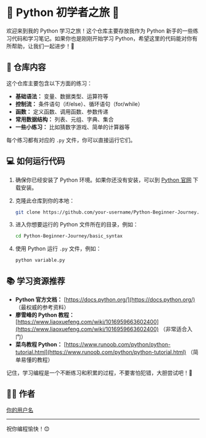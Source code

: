 # 🐍 Python 初学者之旅 🚀

欢迎来到我的 Python 学习之旅！这个仓库主要存放我作为 Python 新手的一些练习代码和学习笔记。如果你也是刚刚开始学习 Python，希望这里的代码能对你有所帮助，让我们一起进步！🎉

## 📝 仓库内容

这个仓库主要包含以下方面的练习：

*   **基础语法：** 变量、数据类型、运算符等
*   **控制流：** 条件语句（if/else）、循环语句（for/while）
*   **函数：** 定义函数、调用函数、参数传递
*   **常用数据结构：** 列表、元组、字典、集合
*   **一些小练习：** 比如猜数字游戏、简单的计算器等

每个练习都有对应的 `.py` 文件，你可以直接运行它们。

## 💻 如何运行代码

1.  确保你已经安装了 Python 环境。如果你还没有安装，可以到 [Python 官网](https://www.python.org/) 下载安装。
2.  克隆此仓库到你的本地：

    ```bash
    git clone https://github.com/your-username/Python-Beginner-Journey.git
    ```
3.  进入你想要运行的 Python 文件所在的目录，例如：

    ```bash
    cd Python-Beginner-Journey/basic_syntax
    ```
4.  使用 Python 运行 `.py` 文件，例如：

    ```bash
    python variable.py
    ```

## 📚 学习资源推荐

*   **Python 官方文档：** [https://docs.python.org/](https://docs.python.org/)  （最权威的参考资料）
*   **廖雪峰的 Python 教程：** [https://www.liaoxuefeng.com/wiki/1016959663602400](https://www.liaoxuefeng.com/wiki/1016959663602400) （非常适合入门）
*   **菜鸟教程 Python：** [https://www.runoob.com/python/python-tutorial.html](https://www.runoob.com/python/python-tutorial.html) （简单易懂的教程）

记住，学习编程是一个不断练习和积累的过程，不要害怕犯错，大胆尝试吧！💪

## 🧑‍💻 作者

[你的用户名](https://github.com/your-username)

---

祝你编程愉快！😊
